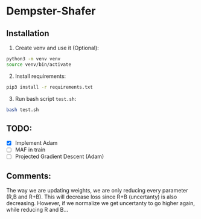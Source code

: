 # Dempster-Shafer

## Installation
1. Create venv and use it (Optional):
```bash
python3 -m venv venv
source venv/bin/activate
```
2. Install requirements:
```bash
pip3 install -r requirements.txt
```
3. Run bash script `test.sh`:
```bash
bash test.sh
```

## TODO:
- [x] Implement Adam
- [ ] MAF in train
- [ ] Projected Gradient Descent (Adam)

## Comments:
The way we are updating weights, we are only reducing every parameter (R,B and R+B). This will decrease loss since R+B (uncertanty) is also decreasing. However, if we normalize we get uncertanty to go higher again, while reducing R and B...